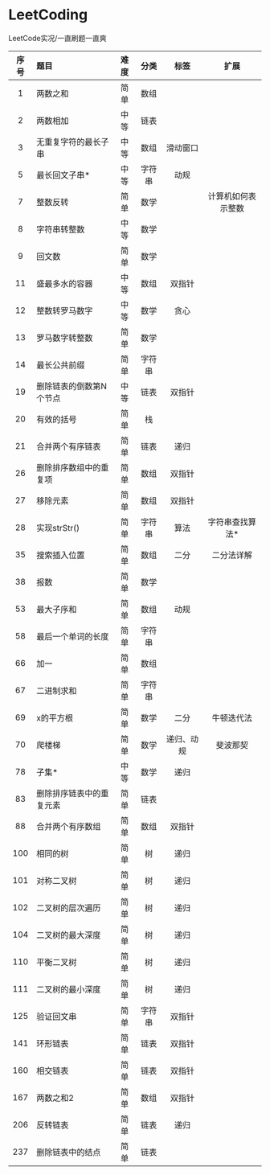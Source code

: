 # LeetCoding
LeetCode实况/一直刷题一直爽

|序号|题目|难度|分类|标签|扩展|
|:-:|:-|:-:|:-:|:-:|:-:|
|1|两数之和|简单|数组|
|2|两数相加|中等|链表|
|3|无重复字符的最长子串|中等|数组|滑动窗口|
|5|最长回文子串*|中等|字符串|动规|
|7|整数反转|简单|数学||计算机如何表示整数|
|8|字符串转整数|中等|数学|
|9|回文数|简单|数学|
|11|盛最多水的容器|中等|数组|双指针|
|12|整数转罗马数字|中等|数学|贪心|
|13|罗马数字转整数|简单|数学|
|14|最长公共前缀|简单|字符串|
|19|删除链表的倒数第N个节点|中等|链表|双指针|
|20|有效的括号|简单|栈|
|21|合并两个有序链表|简单|链表|递归|
|26|删除排序数组中的重复项|简单|数组|双指针|
|27|移除元素|简单|数组|双指针|
|28|实现strStr()|简单|字符串|算法|字符串查找算法*|
|35|搜索插入位置|简单|数组|二分|二分法详解|
|38|报数|简单|数学|
|53|最大子序和|简单|数组|动规|
|58|最后一个单词的长度|简单|字符串|
|66|加一|简单|数组|
|67|二进制求和|简单|字符串|
|69|x的平方根|简单|数学|二分|牛顿迭代法|
|70|爬楼梯|简单|数学|递归、动规|斐波那契|
|78|子集*|中等|数学|递归|
|83|删除排序链表中的重复元素|简单|链表|
|88|合并两个有序数组|简单|数组|双指针|
|100|相同的树|简单|树|递归|
|101|对称二叉树|简单|树|递归|
|102|二叉树的层次遍历|简单|树|递归|
|104|二叉树的最大深度|简单|树|递归|
|110|平衡二叉树|简单|树|递归|
|111|二叉树的最小深度|简单|树|递归|
|125|验证回文串|简单|字符串|双指针|
|141|环形链表|简单|链表|双指针|
|160|相交链表|简单|链表|双指针|
|167|两数之和2|简单|数组|双指针|
|206|反转链表|简单|链表|递归|
|237|删除链表中的结点|简单|链表|

